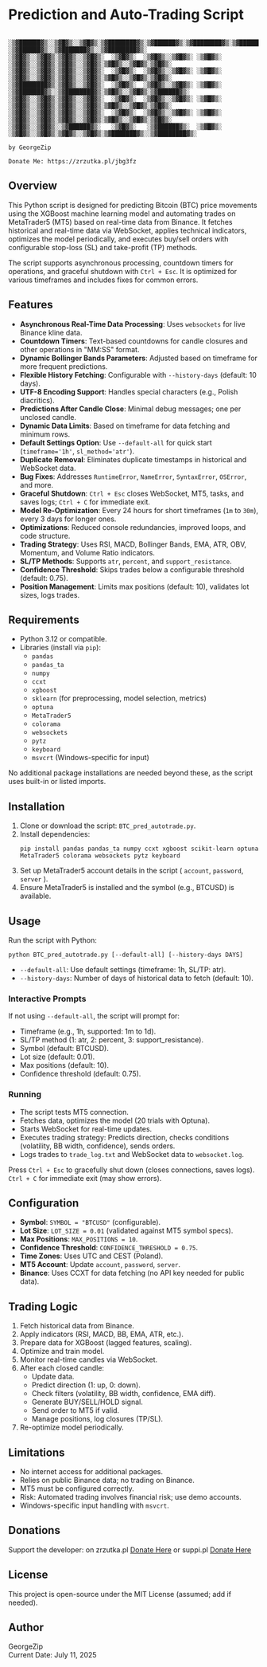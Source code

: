 # Prediction and Auto-Trading Script

```
 ░▒▓██████▓▒░░▒▓█▓▒░░▒▓█▓▒░▒▓████████▓▒░▒▓██████▓▒░▒▓████████▓▒░▒▓███████▓▒░ ░▒▓██████▓▒░░▒▓███████▓▒░░▒▓████████▓▒░ 
░▒▓█▓▒░░▒▓█▓▒░▒▓█▓▒░░▒▓█▓▒░  ░▒▓█▓▒░  ░▒▓█▓▒░░▒▓█▓▒░ ░▒▓█▓▒░   ░▒▓█▓▒░░▒▓█▓▒░▒▓█▓▒░░▒▓█▓▒░▒▓█▓▒░░▒▓█▓▒░▒▓█▓▒░        
░▒▓█▓▒░░▒▓█▓▒░▒▓█▓▒░░▒▓█▓▒░  ░▒▓█▓▒░  ░▒▓█▓▒░░▒▓█▓▒░ ░▒▓█▓▒░   ░▒▓█▓▒░░▒▓█▓▒░▒▓█▓▒░░▒▓█▓▒░▒▓█▓▒░░▒▓█▓▒░▒▓█▓▒░        
░▒▓████████▓▒░▒▓█▓▒░░▒▓█▓▒░  ░▒▓█▓▒░  ░▒▓█▓▒░░▒▓█▓▒░ ░▒▓█▓▒░   ░▒▓███████▓▒░░▒▓████████▓▒░▒▓█▓▒░░▒▓█▓▒░▒▓██████▓▒░   
░▒▓█▓▒░░▒▓█▓▒░▒▓█▓▒░░▒▓█▓▒░  ░▒▓█▓▒░  ░▒▓█▓▒░░▒▓█▓▒░ ░▒▓█▓▒░   ░▒▓█▓▒░░▒▓█▓▒░▒▓█▓▒░░▒▓█▓▒░▒▓█▓▒░░▒▓█▓▒░▒▓█▓▒░        
░▒▓█▓▒░░▒▓█▓▒░▒▓█▓▒░░▒▓█▓▒░  ░▒▓█▓▒░  ░▒▓█▓▒░░▒▓█▓▒░ ░▒▓█▓▒░   ░▒▓█▓▒░░▒▓█▓▒░▒▓█▓▒░░▒▓█▓▒░▒▓█▓▒░░▒▓█▓▒░▒▓█▓▒░        
░▒▓█▓▒░░▒▓█▓▒░░▒▓██████▓▒░   ░▒▓█▓▒░   ░▒▓██████▓▒░  ░▒▓█▓▒░   ░▒▓█▓▒░░▒▓█▓▒░▒▓█▓▒░░▒▓█▓▒░▒▓███████▓▒░░▒▓████████▓▒░ 

by GeorgeZip

Donate Me: https://zrzutka.pl/jbg3fz
```

## Overview

This Python script is designed for predicting Bitcoin (BTC) price movements using the XGBoost machine learning model and automating trades on MetaTrader5 (MT5) based on real-time data from Binance. It fetches historical and real-time data via WebSocket, applies technical indicators, optimizes the model periodically, and executes buy/sell orders with configurable stop-loss (SL) and take-profit (TP) methods.

The script supports asynchronous processing, countdown timers for operations, and graceful shutdown with `Ctrl + Esc`. It is optimized for various timeframes and includes fixes for common errors.

## Features

- **Asynchronous Real-Time Data Processing**: Uses `websockets` for live Binance kline data.
- **Countdown Timers**: Text-based countdowns for candle closures and other operations in "MM:SS" format.
- **Dynamic Bollinger Bands Parameters**: Adjusted based on timeframe for more frequent predictions.
- **Flexible History Fetching**: Configurable with `--history-days` (default: 10 days).
- **UTF-8 Encoding Support**: Handles special characters (e.g., Polish diacritics).
- **Predictions After Candle Close**: Minimal debug messages; one per unclosed candle.
- **Dynamic Data Limits**: Based on timeframe for data fetching and minimum rows.
- **Default Settings Option**: Use `--default-all` for quick start (`timeframe='1h'`, `sl_method='atr'`).
- **Duplicate Removal**: Eliminates duplicate timestamps in historical and WebSocket data.
- **Bug Fixes**: Addresses `RuntimeError`, `NameError`, `SyntaxError`, `OSError`, and more.
- **Graceful Shutdown**: `Ctrl + Esc` closes WebSocket, MT5, tasks, and saves logs; `Ctrl + C` for immediate exit.
- **Model Re-Optimization**: Every 24 hours for short timeframes (`1m` to `30m`), every 3 days for longer ones.
- **Optimizations**: Reduced console redundancies, improved loops, and code structure.
- **Trading Strategy**: Uses RSI, MACD, Bollinger Bands, EMA, ATR, OBV, Momentum, and Volume Ratio indicators.
- **SL/TP Methods**: Supports `atr`, `percent`, and `support_resistance`.
- **Confidence Threshold**: Skips trades below a configurable threshold (default: 0.75).
- **Position Management**: Limits max positions (default: 10), validates lot sizes, logs trades.

## Requirements

- Python 3.12 or compatible.
- Libraries (install via `pip`):
  - `pandas`
  - `pandas_ta`
  - `numpy`
  - `ccxt`
  - `xgboost`
  - `sklearn` (for preprocessing, model selection, metrics)
  - `optuna`
  - `MetaTrader5`
  - `colorama`
  - `websockets`
  - `pytz`
  - `keyboard`
  - `msvcrt` (Windows-specific for input)

No additional package installations are needed beyond these, as the script uses built-in or listed imports.

## Installation

1. Clone or download the script: `BTC_pred_autotrade.py`.
2. Install dependencies:
   ```
   pip install pandas pandas_ta numpy ccxt xgboost scikit-learn optuna MetaTrader5 colorama websockets pytz keyboard
   ```
3. Set up MetaTrader5 account details in the script ( `account`, `password`, `server` ).
4. Ensure MetaTrader5 is installed and the symbol (e.g., BTCUSD) is available.

## Usage

Run the script with Python:

```
python BTC_pred_autotrade.py [--default-all] [--history-days DAYS]
```

- `--default-all`: Use default settings (timeframe: 1h, SL/TP: atr).
- `--history-days`: Number of days of historical data to fetch (default: 10).

### Interactive Prompts

If not using `--default-all`, the script will prompt for:
- Timeframe (e.g., 1h, supported: 1m to 1d).
- SL/TP method (1: atr, 2: percent, 3: support_resistance).
- Symbol (default: BTCUSD).
- Lot size (default: 0.01).
- Max positions (default: 10).
- Confidence threshold (default: 0.75).

### Running

- The script tests MT5 connection.
- Fetches data, optimizes the model (20 trials with Optuna).
- Starts WebSocket for real-time updates.
- Executes trading strategy: Predicts direction, checks conditions (volatility, BB width, confidence), sends orders.
- Logs trades to `trade_log.txt` and WebSocket data to `websocket.log`.

Press `Ctrl + Esc` to gracefully shut down (closes connections, saves logs). `Ctrl + C` for immediate exit (may show errors).

## Configuration

- **Symbol**: `SYMBOL = "BTCUSD"` (configurable).
- **Lot Size**: `LOT_SIZE = 0.01` (validated against MT5 symbol specs).
- **Max Positions**: `MAX_POSITIONS = 10`.
- **Confidence Threshold**: `CONFIDENCE_THRESHOLD = 0.75`.
- **Time Zones**: Uses UTC and CEST (Poland).
- **MT5 Account**: Update `account`, `password`, `server`.
- **Binance**: Uses CCXT for data fetching (no API key needed for public data).

## Trading Logic

1. Fetch historical data from Binance.
2. Apply indicators (RSI, MACD, BB, EMA, ATR, etc.).
3. Prepare data for XGBoost (lagged features, scaling).
4. Optimize and train model.
5. Monitor real-time candles via WebSocket.
6. After each closed candle:
   - Update data.
   - Predict direction (1: up, 0: down).
   - Check filters (volatility, BB width, confidence, EMA diff).
   - Generate BUY/SELL/HOLD signal.
   - Send order to MT5 if valid.
   - Manage positions, log closures (TP/SL).
7. Re-optimize model periodically.

## Limitations

- No internet access for additional packages.
- Relies on public Binance data; no trading on Binance.
- MT5 must be configured correctly.
- Risk: Automated trading involves financial risk; use demo accounts.
- Windows-specific input handling with `msvcrt`.

## Donations

Support the developer: on zrzutka.pl [Donate Here](https://zrzutka.pl/jbg3fz) 
                       or suppi.pl [Donate Here](https://suppi.pl/georgezip)



## License

This project is open-source under the MIT License (assumed; add if needed).

## Author

GeorgeZip  
Current Date: July 11, 2025
